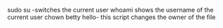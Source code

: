 sudo su -switches the current user
whoami shows the username of the current user
chown betty hello- this script changes the owner of the file
